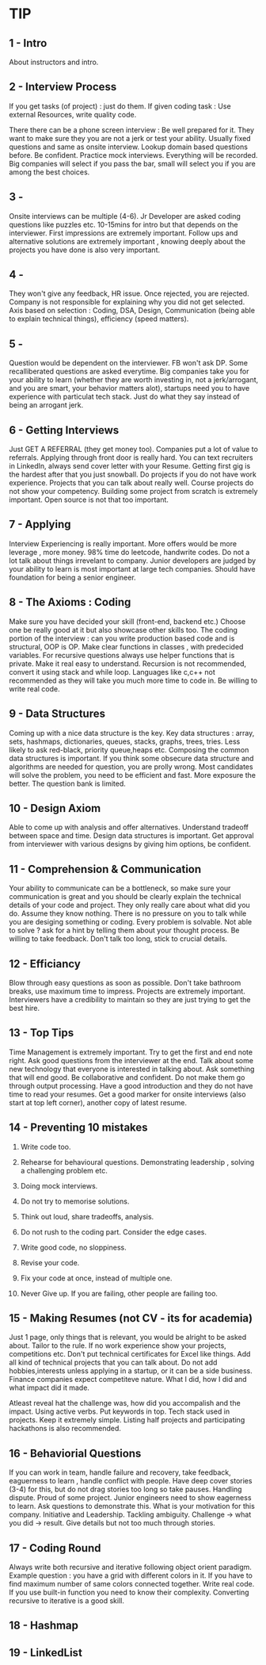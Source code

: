 # TIP

## 1 - Intro

About instructors and intro.

## 2 - Interview Process

If you get tasks (of project) : just do them.
If given coding task : Use external Resources, write quality code.

There there can be a phone screen interview : Be well prepared for it. They want to make sure they you are not a jerk or test your ability. Usually fixed questions and same as onsite interview. Lookup domain based questions before. Be confident. Practice mock interviews. Everything will be recorded. Big companies will select if you pass the bar, small will select you if you are among the best choices.

## 3 -

Onsite interviews can be multiple (4-6). Jr Developer are asked coding questions like puzzles etc. 10-15mins for intro but that depends on the interviewer. First impressions are extremely important. Follow ups and alternative solutions are extremely important , knowing deeply about the projects you have done is also very important.

## 4 -

They won't give any feedback, HR issue. Once rejected, you are rejected. Company is not responsible for explaining why you did not get selected. Axis based on selection : Coding, DSA, Design, Communication (being able to explain technical things), efficiency (speed matters).

## 5 -

Question would be dependent on the interviewer. FB won't ask DP. Some recalliberated questions are asked everytime. Big companies take you for your ability to learn (whether they are worth investing in, not a jerk/arrogant, and you are smart, your behavior matters alot), startups need you to have experience with particulat tech stack. Just do what they say instead of being an arrogant jerk.

## 6 - Getting Interviews

Just GET A REFERRAL (they get money too). Companies put a lot of value to referrals. Applying through front door is really hard. You can text recruiters in LinkedIn, always send cover letter with your Resume. Getting first gig is the hardest after that you just snowball. Do projects if you do not have work experience. Projects that you can talk about really well. Course projects do not show your competency. Building some project from scratch is extremely important. Open source is not that too important.

## 7 - Applying

Interview Experiencing is really important. More offers would be more leverage , more money. 98% time do leetcode, handwrite codes. Do not a lot talk about things irrevelant to company. Junior developers are judged by your ability to learn is most important at large tech companies. Should have foundation for being a senior engineer.

## 8 - The Axioms : Coding

Make sure you have decided your skill (front-end, backend etc.) Choose one be really good at it but also showcase other skills too. The coding portion of the interview : can you write production based code and is structural, OOP is OP. Make clear functions in classes , with predecided variables. For recursive questions always use helper functions that is private. Make it real easy to understand. Recursion is not recommended, convert it using stack and while loop. Languages like c,c++ not recommended as they will take you much more time to code in. Be willing to write real code.

## 9 - Data Structures

Coming up with a nice data structure is the key. Key data structures : array, sets, hashmaps, dictionaries, queues, stacks, graphs, trees, tries. Less likely to ask red-black, priority queue,heaps etc. Composing the common data structures is important. If you think some obsecure data structure and algorithms are needed for question, you are prolly wrong. Most candidates will solve the problem, you need to be efficient and fast. More exposure the better. The question bank is limited.

## 10 - Design Axiom

Able to come up with analysis and offer alternatives. Understand tradeoff between space and time. Design data structures is important. Get approval from interviewer with various designs by giving him options, be confident.

## 11 - Comprehension & Communication

Your ability to communicate can be a bottleneck, so make sure your communication is great and you should be clearly explain the technical details of your code and project. They only really care about what did you do. Assume they know nothing. There is no pressure on you to talk while you are desiging something or coding. Every problem is solvable. Not able to solve ? ask for a hint by telling them about your thought process. Be willing to take feedback. Don't talk too long, stick to crucial details.

## 12 - Efficiancy

Blow through easy questions as soon as possible. Don't take bathroom breaks, use maximum time to impress. Projects are extremely important. Interviewers have a credibility to maintain so they are just trying to get the best hire.

## 13 - Top Tips

Time Management is extremely important. Try to get the first and end note right. Ask good questions from the interviewer at the end. Talk about some new technology that everyone is interested in talking about. Ask something that will end good. Be collaborative and confident. Do not make them go through output processing. Have a good introduction and they do not have time to read your resumes. Get a good marker for onsite interviews (also start at top left corner), another copy of latest resume.

## 14 - Preventing 10 mistakes

1. Write code too.

2. Rehearse for behavioural questions. Demonstrating leadership , solving a challenging problem etc.

3. Doing mock interviews.

4. Do not try to memorise solutions.

5. Think out loud, share tradeoffs, analysis.

6. Do not rush to the coding part. Consider the edge cases.

7. Write good code, no sloppiness.

8. Revise your code.

9. Fix your code at once, instead of multiple one.

10. Never Give up. If you are failing, other people are failing too.

## 15 - Making Resumes (not CV - its for academia)

Just 1 page, only things that is relevant, you would be alright to be asked about. Tailor to the rule. If no work experience show your projects, competitions etc. Don't put technical certificates for Excel like things. Add all kind of technical projects that you can talk about. Do not add hobbies,interests unless applying in a startup, or it can be a side business. Finance companies expect competiteve nature. What I did, how I did and what impact did it made.

Atleast reveal hat the challenge was, how did you accompalish and the impact. Using active verbs. Put keywords in top. Tech stack used in projects. Keep it extremely simple. Listing half projects and participating hackathons is also recommended.

## 16 - Behaviorial Questions

If you can work in team, handle failure and recovery, take feedback, eaguerness to learn , handle conflict with people. Have deep cover stories (3-4) for this, but do not drag stories too long so take pauses. Handling dispute. Proud of some project. Junior engineers need to show eagerness to learn. Ask questions to demonstrate this. What is your motivation for this company. Initiative and Leadership. Tackling ambiguity. Challenge -> what you did -> result. Give details but not too much through stories.

## 17 - Coding Round

Always write both recursive and iterative following object orient paradigm. Example question : you have a grid with different colors in it. If you have to find maximum number of same colors connected together. Write real code. If you use built-in function you need to know their complexity. Converting recursive to iterative is a good skill.

## 18 - Hashmap

## 19 - LinkedList
